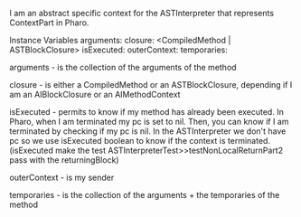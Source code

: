 I am an abstract specific context for the ASTInterpreter that represents ContextPart in Pharo.

Instance Variables
	arguments:		<Collection>
	closure:		<CompiledMethod | ASTBlockClosure>
	isExecuted:		<Boolean>
	outerContext:		<AIContext>
	temporaries:		<Dictionary>

arguments
	- is the collection of the arguments of the method

closure
	- is either a CompiledMethod or an ASTBlockClosure, depending if I am an AIBlockClosure or an AIMethodContext

isExecuted
	- permits to know if my method has already been executed. In Pharo, when I am terminated my pc is set to nil. Then, you can know if I am terminated by checking if my pc is nil. In the ASTInterpreter we don't have pc so we use isExecuted boolean to know if the context is terminated. (isExecuted make the test ASTInterpreterTest>>testNonLocalReturnPart2 pass with the returningBlock)

outerContext
	- is my sender

temporaries
	- is the collection of the arguments + the temporaries of the method
